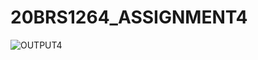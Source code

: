 # 20BRS1264_ASSIGNMENT4
![OUTPUT4](https://user-images.githubusercontent.com/94631731/154798241-2fc3f157-5e5e-461f-b067-c5c768933f17.png)

